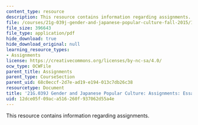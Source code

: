 ```yaml
---
content_type: resource
description: This resource contains information regarding assignments.
file: /courses/21g-039j-gender-and-japanese-popular-culture-fall-2015/12dce05f09aca516260f937062d55a4e_MIT21G_039JF15_Essay1.pdf
file_size: 396643
file_type: application/pdf
hide_download: true
hide_download_original: null
learning_resource_types:
- Assignments
license: https://creativecommons.org/licenses/by-nc-sa/4.0/
ocw_type: OCWFile
parent_title: Assignments
parent_type: CourseSection
parent_uid: 68c0eccf-2d7e-ad19-e194-013c7db26c38
resourcetype: Document
title: '21G.039J Gender and Japanese Popular Culture: Assignments: Essay 1'
uid: 12dce05f-09ac-a516-260f-937062d55a4e
---
```

This resource contains information regarding assignments.